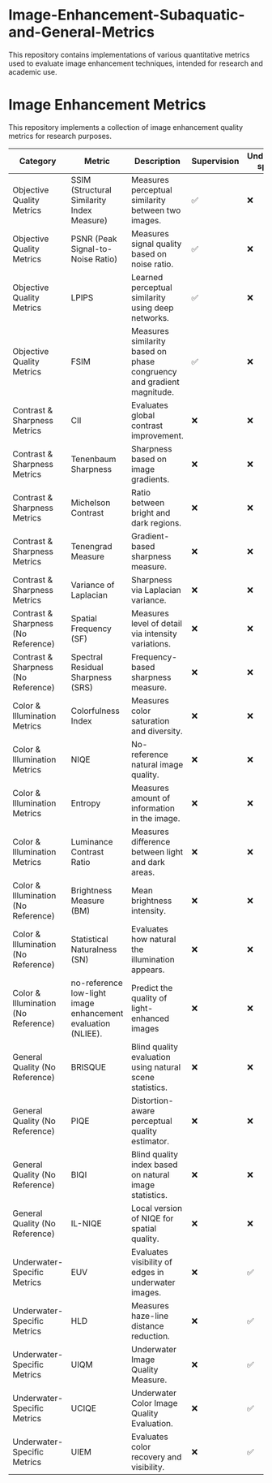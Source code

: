 # Image-Enhancement-Subaquatic-and-General-Metrics
This repository contains implementations of various quantitative metrics used to evaluate image enhancement techniques, intended for research and academic use.
# Image Enhancement Metrics

This repository implements a collection of image enhancement quality metrics for research purposes.

| **Category** | **Metric** | **Description** | **Supervision** | **Underwater-specific** | **Implemented** |
|--------------|------------|-----------------|------------------|--------------------------|------------------|
| Objective Quality Metrics | SSIM (Structural Similarity Index Measure) | Measures perceptual similarity between two images. | ✅ | ❌ | ☐ |
| Objective Quality Metrics | PSNR (Peak Signal-to-Noise Ratio) | Measures signal quality based on noise ratio. | ✅ | ❌ | ☐ |
| Objective Quality Metrics | LPIPS | Learned perceptual similarity using deep networks. | ✅ | ❌ | ☐ |
| Objective Quality Metrics | FSIM | Measures similarity based on phase congruency and gradient magnitude. | ✅ | ❌ | ☐ |
| Contrast & Sharpness Metrics | CII | Evaluates global contrast improvement. | ❌ | ❌ | ☐ |
| Contrast & Sharpness Metrics | Tenenbaum Sharpness | Sharpness based on image gradients. | ❌ | ❌ | ☐ |
| Contrast & Sharpness Metrics | Michelson Contrast | Ratio between bright and dark regions. | ❌ | ❌ | ☐ |
| Contrast & Sharpness Metrics | Tenengrad Measure | Gradient-based sharpness measure. | ❌ | ❌ | ☐ |
| Contrast & Sharpness Metrics | Variance of Laplacian | Sharpness via Laplacian variance. | ❌ | ❌ | ☐ |
| Contrast & Sharpness (No Reference) | Spatial Frequency (SF) | Measures level of detail via intensity variations. | ❌ | ❌ | ☐ |
| Contrast & Sharpness (No Reference) | Spectral Residual Sharpness (SRS) | Frequency-based sharpness measure. | ❌ | ❌ | ☐ |
| Color & Illumination Metrics | Colorfulness Index | Measures color saturation and diversity. | ❌ | ❌ | ☐ |
| Color & Illumination Metrics | NIQE | No-reference natural image quality. | ❌ | ❌ | ☐ |
| Color & Illumination Metrics | Entropy | Measures amount of information in the image. | ❌ | ❌ | ☐ |
| Color & Illumination Metrics | Luminance Contrast Ratio | Measures difference between light and dark areas. | ❌ | ❌ | ☐ |
| Color & Illumination (No Reference) | Brightness Measure (BM) | Mean brightness intensity. | ❌ | ❌ | ☐ |
| Color & Illumination (No Reference) | Statistical Naturalness (SN) | Evaluates how natural the illumination appears. | ❌ | ❌ | ☐ |
| Color & Illumination (No Reference) |  no-reference low-light image enhancement evaluation (NLIEE). | Predict the quality of light-enhanced images | ❌ | ❌ | ✅ |
| General Quality (No Reference) | BRISQUE | Blind quality evaluation using natural scene statistics. | ❌ | ❌ | ☐ |
| General Quality (No Reference) | PIQE | Distortion-aware perceptual quality estimator. | ❌ | ❌ | ☐ |
| General Quality (No Reference) | BIQI | Blind quality index based on natural image statistics. | ❌ | ❌ | ☐ |
| General Quality (No Reference) | IL-NIQE | Local version of NIQE for spatial quality. | ❌ | ❌ | ☐ |
| Underwater-Specific Metrics | EUV | Evaluates visibility of edges in underwater images. | ❌ | ✅ | ☐ |
| Underwater-Specific Metrics | HLD | Measures haze-line distance reduction. | ❌ | ✅ | ☐ |
| Underwater-Specific Metrics | UIQM | Underwater Image Quality Measure. | ❌ | ✅ | ✅ |
| Underwater-Specific Metrics | UCIQE | Underwater Color Image Quality Evaluation. | ❌ | ✅ | ✅ |
| Underwater-Specific Metrics | UIEM | Evaluates color recovery and visibility. | ❌ | ✅ | ☐ |


